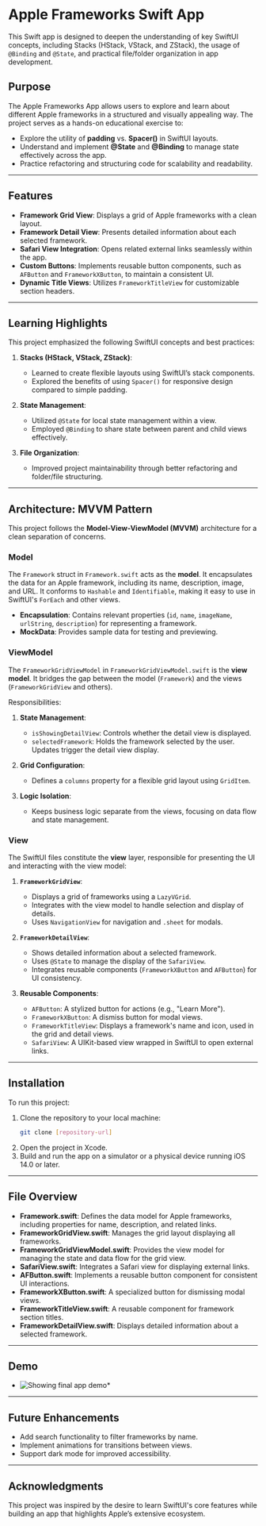 
# Apple Frameworks Swift App

This Swift app is designed to deepen the understanding of key SwiftUI concepts, including Stacks (HStack, VStack, and ZStack), the usage of `@Binding` and `@State`, and practical file/folder organization in app development.

## Purpose

The Apple Frameworks App allows users to explore and learn about different Apple frameworks in a structured and visually appealing way. The project serves as a hands-on educational exercise to:

- Explore the utility of **padding** vs. **Spacer()** in SwiftUI layouts.
- Understand and implement **@State** and **@Binding** to manage state effectively across the app.
- Practice refactoring and structuring code for scalability and readability.

---

## Features

- **Framework Grid View**: Displays a grid of Apple frameworks with a clean layout.
- **Framework Detail View**: Presents detailed information about each selected framework.
- **Safari View Integration**: Opens related external links seamlessly within the app.
- **Custom Buttons**: Implements reusable button components, such as `AFButton` and `FrameworkXButton`, to maintain a consistent UI.
- **Dynamic Title Views**: Utilizes `FrameworkTitleView` for customizable section headers.

---

## Learning Highlights

This project emphasized the following SwiftUI concepts and best practices:

1. **Stacks (HStack, VStack, ZStack)**:
   - Learned to create flexible layouts using SwiftUI’s stack components.
   - Explored the benefits of using `Spacer()` for responsive design compared to simple padding.

2. **State Management**:
   - Utilized `@State` for local state management within a view.
   - Employed `@Binding` to share state between parent and child views effectively.

3. **File Organization**:
   - Improved project maintainability through better refactoring and folder/file structuring.

---

## Architecture: MVVM Pattern

This project follows the **Model-View-ViewModel (MVVM)** architecture for a clean separation of concerns.

### **Model**
The `Framework` struct in `Framework.swift` acts as the **model**. It encapsulates the data for an Apple framework, including its name, description, image, and URL. It conforms to `Hashable` and `Identifiable`, making it easy to use in SwiftUI's `ForEach` and other views.

- **Encapsulation**: Contains relevant properties (`id`, `name`, `imageName`, `urlString`, `description`) for representing a framework.
- **MockData**: Provides sample data for testing and previewing.

### **ViewModel**
The `FrameworkGridViewModel` in `FrameworkGridViewModel.swift` is the **view model**. It bridges the gap between the model (`Framework`) and the views (`FrameworkGridView` and others).

Responsibilities:
1. **State Management**:
   - `isShowingDetailView`: Controls whether the detail view is displayed.
   - `selectedFramework`: Holds the framework selected by the user. Updates trigger the detail view display.

2. **Grid Configuration**:
   - Defines a `columns` property for a flexible grid layout using `GridItem`.

3. **Logic Isolation**:
   - Keeps business logic separate from the views, focusing on data flow and state management.

### **View**
The SwiftUI files constitute the **view** layer, responsible for presenting the UI and interacting with the view model:

1. **`FrameworkGridView`**:
   - Displays a grid of frameworks using a `LazyVGrid`.
   - Integrates with the view model to handle selection and display of details.
   - Uses `NavigationView` for navigation and `.sheet` for modals.

2. **`FrameworkDetailView`**:
   - Shows detailed information about a selected framework.
   - Uses `@State` to manage the display of the `SafariView`.
   - Integrates reusable components (`FrameworkXButton` and `AFButton`) for UI consistency.

3. **Reusable Components**:
   - `AFButton`: A stylized button for actions (e.g., "Learn More").
   - `FrameworkXButton`: A dismiss button for modal views.
   - `FrameworkTitleView`: Displays a framework's name and icon, used in the grid and detail views.
   - `SafariView`: A UIKit-based view wrapped in SwiftUI to open external links.

---

## Installation

To run this project:

1. Clone the repository to your local machine:
   ```bash
   git clone [repository-url]
   ```
2. Open the project in Xcode.
3. Build and run the app on a simulator or a physical device running iOS 14.0 or later.

---

## File Overview

- **Framework.swift**: Defines the data model for Apple frameworks, including properties for name, description, and related links.
- **FrameworkGridView.swift**: Manages the grid layout displaying all frameworks.
- **FrameworkGridViewModel.swift**: Provides the view model for managing the state and data flow for the grid view.
- **SafariView.swift**: Integrates a Safari view for displaying external links.
- **AFButton.swift**: Implements a reusable button component for consistent UI interactions.
- **FrameworkXButton.swift**: A specialized button for dismissing modal views.
- **FrameworkTitleView.swift**: A reusable component for framework section titles.
- **FrameworkDetailView.swift**: Displays detailed information about a selected framework.

---

## Demo

* <img src='./finalKap' width='' alt='Showing final app demo' />*

---

## Future Enhancements

- Add search functionality to filter frameworks by name.
- Implement animations for transitions between views.
- Support dark mode for improved accessibility.

---

## Acknowledgments

This project was inspired by the desire to learn SwiftUI's core features while building an app that highlights Apple’s extensive ecosystem.

